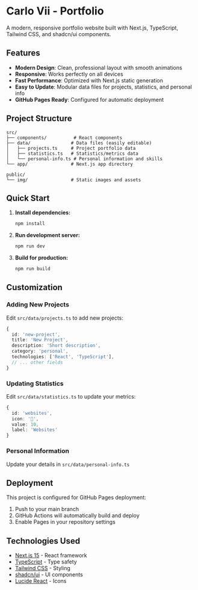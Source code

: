 # Carlo Vii - Portfolio

A modern, responsive portfolio website built with Next.js, TypeScript, Tailwind CSS, and shadcn/ui components.

## Features

- **Modern Design**: Clean, professional layout with smooth animations
- **Responsive**: Works perfectly on all devices
- **Fast Performance**: Optimized with Next.js static generation
- **Easy to Update**: Modular data files for projects, statistics, and personal info
- **GitHub Pages Ready**: Configured for automatic deployment

## Project Structure

```
src/
├── components/          # React components
├── data/               # Data files (easily editable)
│   ├── projects.ts     # Project portfolio data
│   ├── statistics.ts   # Statistics/metrics data
│   └── personal-info.ts # Personal information and skills
└── app/                # Next.js app directory

public/
└── img/                # Static images and assets
```

## Quick Start

1. **Install dependencies:**
   ```bash
   npm install
   ```

2. **Run development server:**
   ```bash
   npm run dev
   ```

3. **Build for production:**
   ```bash
   npm run build
   ```

## Customization

### Adding New Projects
Edit `src/data/projects.ts` to add new projects:

```typescript
{
  id: 'new-project',
  title: 'New Project',
  description: 'Short description',
  category: 'personal',
  technologies: ['React', 'TypeScript'],
  // ... other fields
}
```

### Updating Statistics
Edit `src/data/statistics.ts` to update your metrics:

```typescript
{
  id: 'websites',
  icon: '📄',
  value: 10,
  label: 'Websites'
}
```

### Personal Information
Update your details in `src/data/personal-info.ts`

## Deployment

This project is configured for GitHub Pages deployment:

1. Push to your main branch
2. GitHub Actions will automatically build and deploy
3. Enable Pages in your repository settings

## Technologies Used

- [Next.js 15](https://nextjs.org/) - React framework
- [TypeScript](https://www.typescriptlang.org/) - Type safety
- [Tailwind CSS](https://tailwindcss.com/) - Styling
- [shadcn/ui](https://ui.shadcn.com/) - UI components
- [Lucide React](https://lucide.dev/) - Icons
